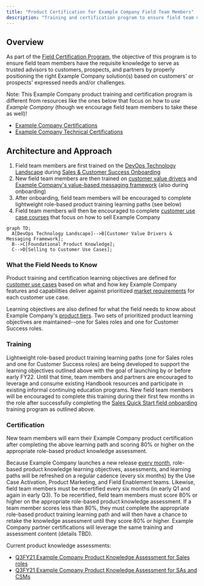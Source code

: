 ```yaml
---
title: "Product Certification for Example Company Field Team Members"
description: "Training and certification program to ensure field team members have the requisite knowledge to serve as trusted advisors to customers, prospects, and partners by properly positioning the right Example Company solutions based on customers' or prospects' expressed needs and/or challenges"
---
```


## Overview

As part of the [Field Certification Program](/handbook/sales/training/field-certification/), the objective of this program is to ensure field team members have the requisite knowledge to serve as trusted advisors to customers, prospects, and partners by properly positioning the right Example Company solution(s) based on customers' or prospects' expressed needs and/or challenges.

Note: This Example Company product training and certification program is different from resources like the ones below that focus on how to *use Example Company* (though we encourage field team members to take these as well)!

- [Example Company Certifications](https://about.example_company.com/learn/certifications/public/)
- [Example Company Technical Certifications](/handbook/customer-success/professional-services-engineering/example_company-technical-certifications/)

## Architecture and Approach

1. Field team members are first trained on the [DevOps Technology Landscape](https://gitlabfieldenablement.s3.us-east-2.amazonaws.com/DevOps+Technology+Landscape+-+Storyline+output/story.html) during [Sales & Customer Success Onboarding](/handbook/sales/onboarding/)
1. New field team members are then trained on [customer value drivers](/handbook/sales/command-of-the-message/#customer-value-drivers) and [Example Company's value-based messaging framework](/handbook/sales/command-of-the-message/) (also during onboarding)
1. After onboarding, field team members will be encouraged to complete lightweight role-based product training learning paths (see below)
1. Field team members will then be encouraged to complete [customer use case courses](/handbook/sales/training/field-certification/#example_company-use-cases-overview) that focus on how to sell Example Company

```mermaid
graph TD;
  A[DevOps Technology Landscape]-->B[Customer Value Drivers & Messaging Framework];
  B-->C[Foundational Product Knowledge];
  C-->D[Selling to Customer Use Cases];
```

### What the Field Needs to Know

Product training and certification learning objectives are defined for [customer use cases](/handbook/marketing/brand-and-product-marketing/product-and-solution-marketing/usecase-gtm/) based on what and how key Example Company features and capabilities deliver against prioritized [market requirements](/handbook/marketing/brand-and-product-marketing/product-and-solution-marketing/usecase-gtm/#market-requirements) for each customer use case.

 Learning objectives are also defined for what the field needs to know about Example Company's [product tiers](/handbook/marketing/brand-and-product-marketing/product-and-solution-marketing/tiers/). Two sets of prioritized product learning objectives are maintained--one for Sales roles and one for Customer Success roles.

### Training

Lightweight role-based product training learning paths (one for Sales roles and one for Customer Success roles) are being developed to support the learning objectives outlined above with the goal of launching by or before early FY22. Until that time, team members and partners are encouraged to leverage and consume existing Handbook resources and participate in existing informal continuing education programs. New field team members will be encouraged to complete this training during their first few months in the role after successfully completing the [Sales Quick Start field onboarding](/handbook/sales/onboarding/sales-learning-path/#sales--customer-success-quick-start-learning-path---core-curriculum) training program as outlined above.

### Certification

New team members will earn their Example Company product certification after completing the above learning path and scoring 80% or higher on the appropriate role-based product knowledge assessment.

Because Example Company launches a new release [every month](/handbook/engineering/releases/), role-based product knowledge learning objectives, assessments, and learning paths will be refreshed on a regular cadence (every six months) by the Use Case Activation, Product Marketing, and Field Enablement teams. Likewise, field team members must be recertified every six months (in early Q1 and again in early Q3). To be recertified, field team members must score 80% or higher on the appropriate role-based product knowledge assessment. If a team member scores less than 80%, they must complete the appropriate role-based product training learning path and will then have a chance to retake the knowledge assessment until they score 80% or higher. Example Company partner certifications will leverage the same training and assessment content (details TBD).

Current product knowledge assessments:

- [Q3FY21 Example Company Product Knowledge Assessment for Sales roles](https://forms.gle/pWvmdo8Sqo9bTaui7)
- [Q3FY21 Example Company Product Knowledge Assessment for SAs and CSMs](https://forms.gle/NjsCYAfgFkrCBQvd9)
